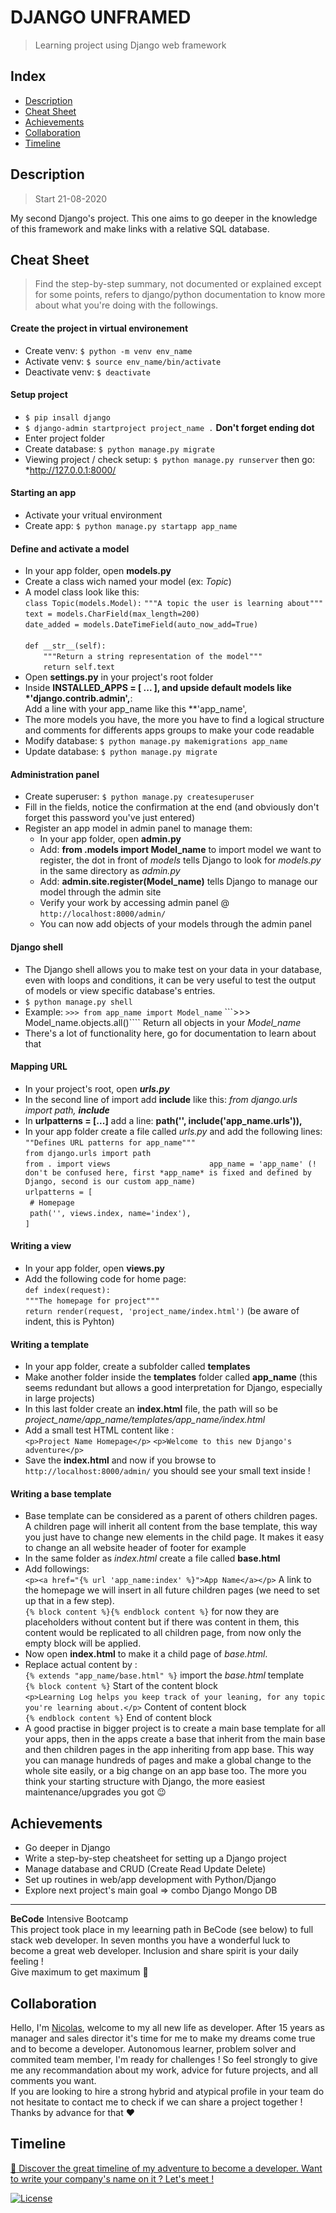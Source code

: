 # DJANGO UNFRAMED
> Learning project using Django web framework

##  Index
-   [Description](#description)  
-   [Cheat Sheet](#cheat-sheet) 
-   [Achievements](#achievements)
-   [Collaboration](#collaboration)
-   [Timeline](#timeline)


##  Description 
> Start 21-08-2020

My second Django's project. This one aims to go deeper in the knowledge of this framework and make links with a relative SQL database.

##  Cheat Sheet
> Find the step-by-step summary, not documented or explained except for some points, refers to django/python documentation to know more about what you're doing with the followings.
####    Create the project in virtual environement
*   Create venv: ```$ python -m venv env_name```
*   Activate venv: ```$ source env_name/bin/activate```
*   Deactivate venv: ```$ deactivate```
####    Setup project
*   ```$ pip insall django```
*   ```$ django-admin startproject project_name .``` **Don't forget ending dot**
*   Enter project folder
*   Create database: ```$ python manage.py migrate```
*   Viewing project / check setup: ```$ python manage.py runserver``` then go: *http://127.0.0.1:8000/
####    Starting an app
*   Activate your vritual environment
*   Create app: ```$ python manage.py startapp app_name```
####    Define and activate a model
*   In your app folder, open **models.py**
*   Create a class wich named your model (ex: *Topic*)
*   A model class look like this:   
   ```class Topic(models.Model):``` 
    ```"""A topic the user is learning about"""```  
    ```text = models.CharField(max_length=200)```   
    ```date_added = models.DateTimeField(auto_now_add=True)```  
    ```      ```    
    ```def __str__(self):```    
    ```    """Return a string representation of the model"""```     
    ```    return self.text```  
*   Open **settings.py** in your project's root folder
*   Inside **INSTALLED_APPS = [ ... ], and upside default models like *'django.contrib.admin',**:   
    Add a line with your app_name like this **'app_name',
*   The more models you have, the more you have to find a logical structure and comments for differents apps groups to make your code readable
*   Modify database: ```$ python manage.py makemigrations app_name```
*   Update database: ```$ python manage.py migrate```
####    Administration panel
*   Create superuser: ```$ python manage.py createsuperuser``` 
*   Fill in the fields, notice the confirmation at the end (and obviously don't forget this password you've just entered)
*   Register an app model in admin panel to manage them: 
    *   In your app folder, open **admin.py**
    *   Add: **from .models import Model_name** to import model we want to register, the dot in front of *models* tells Django to look for *models.py* in the same directory as *admin.py*
    *   Add: **admin.site.register(Model_name)** tells Django to manage our model through the admin site
    *   Verify your work by accessing admin panel @ ```http://localhost:8000/admin/```
    *   You can now add objects of your models through the admin panel
####    Django shell
*   The Django shell allows you to make test on your data in your database, even with loops and conditions, it can be very useful to test the output of models or view specific database's entries.
*   ```$ python manage.py shell```
*   Example: ```>>> from app_name import Model_name```
    ```>>> Model_name.objects.all()````
    Return all objects in your *Model_name*
*   There's a lot of functionality here, go for documentation to learn about that
####    Mapping URL
*   In your project's root, open ***urls.py***
*   In the second line of import add **include** like this:
    *from django.urls import path, **include***
*   In **urlpatterns = [...]** add a line: **path('', include('app_name.urls')),**
*   In your app folder create a file called *urls.py* and add the following lines:  
    ```""Defines URL patterns for app_name"""```  
    ```from django.urls import path```    
    ```from . import views``` 
    ```                     ``` 
    ```app_name = 'app_name' (! don't be confused here, first *app_name* is fixed and defined by Django, second is our custom app_name)```      
    ```urlpatterns = [```   
        ``` # Homepage```  
        ``` path('', views.index, name='index'),```  
    ```]``` 
####    Writing a view
*   In your app folder, open **views.py**
*   Add the following code for home page:   
    ```def index(request):```   
    ```"""The homepage for project"""```    
    ```return render(request, 'project_name/index.html')``` (be aware of indent, this is Pyhton)
####    Writing a template
*   In your app folder, create a subfolder called **templates**
*   Make another folder inside the **templates** folder called **app_name** (this seems redundant but allows a good interpretation for Django, especially in large projects)
*   In this last folder create an **index.html** file, the path will so be *project_name/app_name/templates/app_name/index.html*
*   Add a small test HTML content like :    
    ```<p>Project Name Homepage</p>```
    ```<p>Welcome to this new Django's adventure</p>```
*   Save the **index.html** and now if you browse to ```http://localhost:8000/admin/``` you should see your small text inside !

####    Writing a base template
*   Base template can be considered as a parent of others children pages. A children page will inherit all content from the base template, this way you just have to change new elements in the child page. It makes it easy to change an all website header of footer for example
*   In the same folder as *index.html* create a file called **base.html**
*   Add followings:     
    ```<p><a href="{% url 'app_name:index' %}">App Name</a></p>``` A link to the homepage we will insert in all future children pages (we need to set up that in a few step).   
    ```{% block content %}{% endblock content %}``` for now they are placeholders without content but if there was content in them, this content would be replicated to all children page, from now only the empty block will be applied.   
*   Now open **index.html** to make it a child page of *base.html*.
*   Replace actual content by :   
    ```{% extends "app_name/base.html" %}``` import the *base.html* template    
    ```{% block content %}``` Start of the content block    
    ```<p>Learning Log helps you keep track of your leaning, for any topic you're learning about.</p>``` Content of content block  
    ```{% endblock content %}``` End of content block   
*   A good practise in bigger project is to create a main base template for all your apps, then in the apps create a base that inherit from the main base and then children pages in the app inheriting from app base. This way you can manage hundreds of pages and make a global change to the whole site easily, or a big change on an app base too. The more you think your starting structure with Django, the more easiest maintenance/upgrades you got :wink:





##  Achievements 
*   Go deeper in Django
*   Write a step-by-step cheatsheet for setting up a Django project
*   Manage database and CRUD (Create Read Update Delete)
*   Set up routines in web/app development with Python/Django
*   Explore next project's main goal => combo Django Mongo DB


---

**BeCode** Intensive Bootcamp     
This project took place in my leearning path in BeCode (see below) to full stack web developer.
In seven months you have a wonderful luck to become a great web developer. Inclusion and share spirit is your daily feeling !  
Give maximum to get maximum :rocket:

##  Collaboration
Hello, I'm [Nicolas](https://www.linkedin.com/in/nicolas-denoel/), welcome to my all new life as developer.
After 15 years as manager and sales director it's time for me to make my dreams come true and to become a developer.
Autonomous learner, problem solver and commited team member, I'm ready for challenges !
So feel strongly to give me any recommandation about my work, advice for future projects, and all comments you want.  
If you are looking to hire a strong hybrid and atypical profile in your team do not hesitate to contact me to check if we can share a project together !  
Thanks by advance for that :heart:  

##  Timeline 
[:calendar: Discover the great timeline of my adventure to become a developer. Want to write your company's name on it ? Let's meet !](https://timelines.gitkraken.com/timeline/2e12cc334eb0406b84bf7a6339e666c4?range=2020-05-26_2020-06-27)  


[![License](http://img.shields.io/:license-mit-blue.svg?style=flat-square)](http://badges.mit-license.org)
